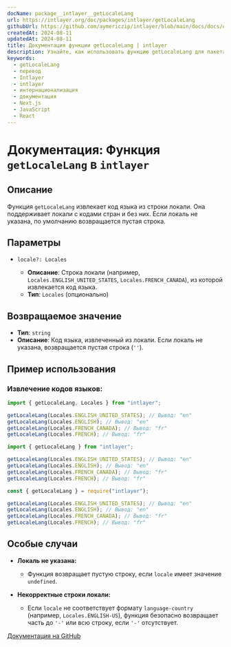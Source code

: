 ```yaml
---
docName: package__intlayer__getLocaleLang
url: https://intlayer.org/doc/packages/intlayer/getLocaleLang
githubUrl: https://github.com/aymericzip/intlayer/blob/main/docs/docs/en/packages/intlayer/getLocaleLang.md
createdAt: 2024-08-11
updatedAt: 2024-08-11
title: Документация функции getLocaleLang | intlayer
description: Узнайте, как использовать функцию getLocaleLang для пакета intlayer
keywords:
  - getLocaleLang
  - перевод
  - Intlayer
  - intlayer
  - интернационализация
  - документация
  - Next.js
  - JavaScript
  - React
---
```


# Документация: Функция `getLocaleLang` в `intlayer`

## Описание

Функция `getLocaleLang` извлекает код языка из строки локали. Она поддерживает локали с кодами стран и без них. Если локаль не указана, по умолчанию возвращается пустая строка.

## Параметры

- `locale?: Locales`

  - **Описание**: Строка локали (например, `Locales.ENGLISH_UNITED_STATES`, `Locales.FRENCH_CANADA`), из которой извлекается код языка.
  - **Тип**: `Locales` (опционально)

## Возвращаемое значение

- **Тип**: `string`
- **Описание**: Код языка, извлеченный из локали. Если локаль не указана, возвращается пустая строка (`''`).

## Пример использования

### Извлечение кодов языков:

```typescript codeFormat="typescript"
import { getLocaleLang, Locales } from "intlayer";

getLocaleLang(Locales.ENGLISH_UNITED_STATES); // Вывод: "en"
getLocaleLang(Locales.ENGLISH); // Вывод: "en"
getLocaleLang(Locales.FRENCH_CANADA); // Вывод: "fr"
getLocaleLang(Locales.FRENCH); // Вывод: "fr"
```

```javascript codeFormat="esm"
import { getLocaleLang } from "intlayer";

getLocaleLang(Locales.ENGLISH_UNITED_STATES); // Вывод: "en"
getLocaleLang(Locales.ENGLISH); // Вывод: "en"
getLocaleLang(Locales.FRENCH_CANADA); // Вывод: "fr"
getLocaleLang(Locales.FRENCH); // Вывод: "fr"
```

```javascript codeFormat="commonjs"
const { getLocaleLang } = require("intlayer");

getLocaleLang(Locales.ENGLISH_UNITED_STATES); // Вывод: "en"
getLocaleLang(Locales.ENGLISH); // Вывод: "en"
getLocaleLang(Locales.FRENCH_CANADA); // Вывод: "fr"
getLocaleLang(Locales.FRENCH); // Вывод: "fr"
```

## Особые случаи

- **Локаль не указана:**

  - Функция возвращает пустую строку, если `locale` имеет значение `undefined`.

- **Некорректные строки локали:**
  - Если `locale` не соответствует формату `language-country` (например, `Locales.ENGLISH-US`), функция безопасно возвращает часть до `'-'` или всю строку, если `'-'` отсутствует.

[Документация на GitHub](https://github.com/aymericzip/intlayer/blob/main/docs/docs/ru/getLocaleLang.md)
